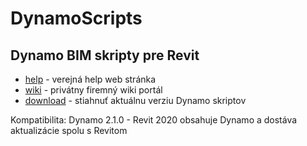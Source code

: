 # DynamoScripts
## Dynamo BIM skripty pre Revit
* [help](http://dynamohelp.atwebpages.com) - verejná help web stránka
* [wiki](https://gfi.miraheze.org/wiki/Zoznam_Dynamo_skriptov) - privátny firemný wiki portál
* [download](https://bitbucket.org/davidvadkerti/dynamoscripts/downloads/?tab=tags) - stiahnuť aktuálnu verziu Dynamo skriptov

Kompatibilita: Dynamo 2.1.0 - Revit 2020 obsahuje Dynamo a dostáva aktualizácie spolu s Revitom